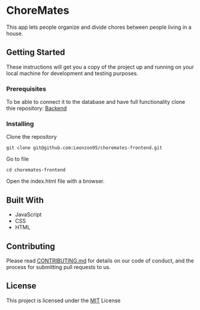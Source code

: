 # ChoreMates

This app lets people organize and divide chores between people living in a house. 

## Getting Started

These instructions will get you a copy of the project up and running on your local machine for development and testing purposes. 
### Prerequisites

To be able to connect it to the database and have full functionality clone thie repository:
[Backend](https://github.com/Leonzon95/choremates-backend)


### Installing

Clone the repository

```
git clone git@github.com:Leonzon95/choremates-frontend.git
```

Go to file

```
cd choremates-frontend
```

Open the index.html file with a browser.


## Built With

* JavaScript
* CSS
* HTML


## Contributing

Please read [CONTRIBUTING.md](https://gist.github.com/Leonzon95/4c2d49eca48762c7ce035bceb1d424c9) for details on our code of conduct, and the process for submitting pull requests to us.

## License

This project is licensed under the [MIT](https://opensource.org/licenses/MIT) License 


